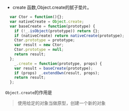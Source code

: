 * create 函数,Object.create的腻子垫片。
```javascript
  var Ctor = function(){};
  var nativeCreate = Object.create;
  var baseCreate = function(prototype) {
    if (!_.isObject(prototype)) return {};
    if (nativeCreate) return nativeCreate(prototype);
    Ctor.prototype = prototype;
    var result = new Ctor;
    Ctor.prototype = null;
    return result;
  };
    _.create = function(prototype, props) {
    var result = baseCreate(prototype);
    if (props) _.extendOwn(result, props);
    return result;
  };

```
`Object.create`的作用是
> 使用给定的对象当做原型，创建一个新的对象

